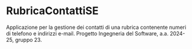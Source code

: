 # RubricaContattiSE
Applicazione per la gestione dei contatti di una rubrica contenente numeri di telefono e indirizzi e-mail. Progetto Ingegneria del Software, a.a.  2024-25, gruppo 23.
